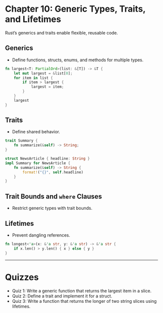 # Chapter 10: Generic Types, Traits, and Lifetimes

Rust’s generics and traits enable flexible, reusable code.

## Generics
- Define functions, structs, enums, and methods for multiple types.
```rust
fn largest<T: PartialOrd>(list: &[T]) -> &T {
    let mut largest = &list[0];
    for item in list {
        if item > largest {
            largest = item;
        }
    }
    largest
}
```

## Traits
- Define shared behavior.
```rust
trait Summary {
    fn summarize(&self) -> String;
}

struct NewsArticle { headline: String }
impl Summary for NewsArticle {
    fn summarize(&self) -> String {
        format!("{}", self.headline)
    }
}
```

## Trait Bounds and `where` Clauses
- Restrict generic types with trait bounds.

## Lifetimes
- Prevent dangling references.
```rust
fn longest<'a>(x: &'a str, y: &'a str) -> &'a str {
    if x.len() > y.len() { x } else { y }
}
```

---

# Quizzes
- Quiz 1: Write a generic function that returns the largest item in a slice.
- Quiz 2: Define a trait and implement it for a struct.
- Quiz 3: Write a function that returns the longer of two string slices using lifetimes.

